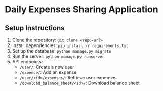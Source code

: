 # Daily Expenses Sharing Application

## Setup Instructions

1. Clone the repository: `git clone <repo-url>`
2. Install dependencies: `pip install -r requirements.txt`
3. Set up the database: `python manage.py migrate`
4. Run the server: `python manage.py runserver`
5. API endpoints:
    - `/user/`: Create a new user
    - `/expense/`: Add an expense
    - `/user/<id>/expenses/`: Retrieve user expenses
    - `/download_balance_sheet/<id>/`: Download balance sheet
